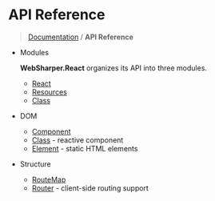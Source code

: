 # API Reference

> [Documentation][1] / **API Reference**

* Modules

    **WebSharper.React** organizes its API into three modules.

    * [React](React.module.md)
    * [Resources](Resources.module.md)
    * [Class](Class.module.md)
* DOM
    * [Component](Component.type.md)
    * [Class](Class.type.md) - reactive component
    * [Element](Element.type.md) - static HTML elements
* Structure
    * [RouteMap](RouteMap.type.md)
    * [Router](Routing.md) - client-side routing support

[1]: https://bitbucket.org/IntelliFactory/websharper.react/overview
